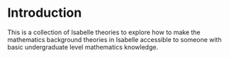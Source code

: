 # Introduction
This is a collection of Isabelle theories to explore how to make the mathematics background theories in Isabelle accessible to someone with basic undergraduate level mathematics knowledge.
